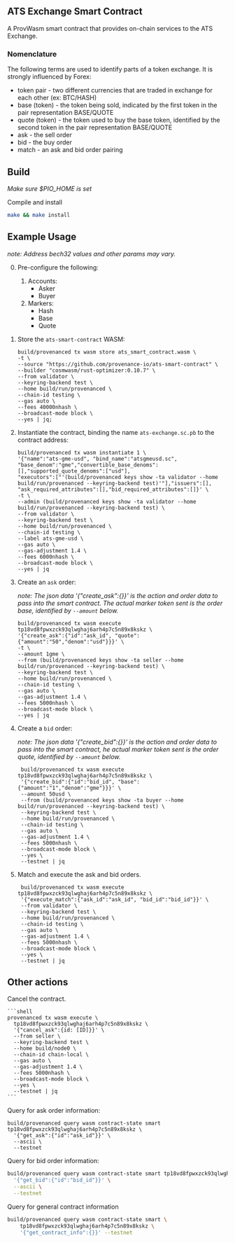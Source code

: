 ## ATS Exchange Smart Contract

A ProvWasm smart contract that provides on-chain services to the ATS Exchange.

### Nomenclature

The following terms are used to identify parts of a token exchange. It is strongly influenced by Forex:
- token pair - two different currencies that are traded in exchange for each other (ex: BTC/HASH)
- base (token) - the token being sold, indicated by the first token in the pair representation BASE/QUOTE
- quote (token) - the token used to buy the base token, identified by the second token in the pair representation BASE/QUOTE
- ask - the sell order
- bid - the buy order
- match - an ask and bid order pairing

## Build

_Make sure $PIO_HOME is set_

Compile and install

```bash
make && make install
```

## Example Usage
_note: Address bech32 values and other params may vary._

0. Pre-configure the following:
    1. Accounts:
        - Asker
        - Buyer
    1. Markers:
        - Hash
        - Base
        - Quote


0. Store the `ats-smart-contract` WASM:
    ```shell
    build/provenanced tx wasm store ats_smart_contract.wasm \
    -t \
    --source "https://github.com/provenance-io/ats-smart-contract" \
    --builder "cosmwasm/rust-optimizer:0.10.7" \
    --from validator \
    --keyring-backend test \
    --home build/run/provenanced \
    --chain-id testing \
    --gas auto \
    --fees 40000nhash \
    --broadcast-mode block \
    --yes | jq;
    ```
   
0. Instantiate the contract, binding the name `ats-exchange.sc.pb` to the contract address:
    ```shell
    build/provenanced tx wasm instantiate 1 \
    '{"name":"ats-gme-usd", "bind_name":"atsgmeusd.sc", "base_denom":"gme","convertible_base_denoms":[],"supported_quote_denoms":["usd"],
    "executors":["'(build/provenanced keys show -ta validator --home build/run/provenanced --keyring-backend test)'"],"issuers":[],
    "ask_required_attributes":[],"bid_required_attributes":[]}' \
    -t \
    --admin (build/provenanced keys show -ta validator --home build/run/provenanced --keyring-backend test) \
    --from validator \
    --keyring-backend test \
    --home build/run/provenanced \
    --chain-id testing \
    --label ats-gme-usd \
    --gas auto \
    --gas-adjustment 1.4 \
    --fees 6000nhash \
    --broadcast-mode block \
    --yes | jq
    ```

0. Create an `ask` order:
   
    _note: The json data '{"create_ask":{}}' is the action and order data to pass into the smart contract. The actual
   marker token sent is the order base, identified by `--amount` below._
    
    ```shell
    build/provenanced tx wasm execute tp18vd8fpwxzck93qlwghaj6arh4p7c5n89x8kskz \
    '{"create_ask":{"id":"ask_id", "quote":{"amount":"50","denom":"usd"}}}' \
    -t \
    --amount 1gme \
    --from (build/provenanced keys show -ta seller --home build/run/provenanced --keyring-backend test) \
    --keyring-backend test \
    --home build/run/provenanced \
    --chain-id testing \
    --gas auto \
    --gas-adjustment 1.4 \
    --fees 5000nhash \
    --broadcast-mode block \
    --yes | jq
    ```
   
0. Create a `bid` order:

    _note: The json data '{"create_bid":{}}' is the action and order data to pass into the smart contract, he actual
   marker token sent is the order quote, identified by `--amount` below._
   
   ```
    build/provenanced tx wasm execute tp18vd8fpwxzck93qlwghaj6arh4p7c5n89x8kskz \
    '{"create_bid":{"id":"bid_id", "base":{"amount":"1","denom":"gme"}}}' \
    --amount 50usd \
    --from (build/provenanced keys show -ta buyer --home build/run/provenanced --keyring-backend test) \
    --keyring-backend test \
    --home build/run/provenanced \
    --chain-id testing \
    --gas auto \
    --gas-adjustment 1.4 \
    --fees 5000nhash \
    --broadcast-mode block \
    --yes \
    --testnet | jq
    ```

0. Match and execute the ask and bid orders.
   ```shell
    build/provenanced tx wasm execute tp18vd8fpwxzck93qlwghaj6arh4p7c5n89x8kskz \
    '{"execute_match":{"ask_id":"ask_id", "bid_id":"bid_id"}}' \
    --from validator \
    --keyring-backend test \
    --home build/run/provenanced \
    --chain-id testing \
    --gas auto \
    --gas-adjustment 1.4 \
    --fees 5000nhash \
    --broadcast-mode block \
    --yes \
    --testnet | jq
    ```

## Other actions

Cancel the contract.

    ```shell
    provenanced tx wasm execute \
      tp18vd8fpwxzck93qlwghaj6arh4p7c5n89x8kskz \
      '{"cancel_ask":{id: [ID]}}' \
      --from seller \
      --keyring-backend test \
      --home build/node0 \
      --chain-id chain-local \
      --gas auto \
      --gas-adjustment 1.4 \
      --fees 5000nhash \
      --broadcast-mode block \
      --yes \
      --testnet | jq
    ```

Query for ask order information:
```shell
build/provenanced query wasm contract-state smart tp18vd8fpwxzck93qlwghaj6arh4p7c5n89x8kskz \
  '{"get_ask":{"id":"ask_id"}}' \
  --ascii \
  --testnet
```

Query for bid order information:
```bash
build/provenanced query wasm contract-state smart tp18vd8fpwxzck93qlwghaj6arh4p7c5n89x8kskz \
  '{"get_bid":{"id":"bid_id"}}' \
  --ascii \
  --testnet
```

Query for general contract information
```bash
build/provenanced query wasm contract-state smart \
    tp18vd8fpwxzck93qlwghaj6arh4p7c5n89x8kskz \
    '{"get_contract_info":{}}' --testnet
```